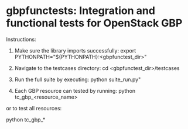 # gbpfunctests: Integration and functional tests for OpenStack GBP

Instructions:

1. Make sure the library imports successfully:
export PYTHONPATH="${PYTHONPATH}:<gbpfunctest_dir>"

2. Navigate to the testcases directory:
cd <gbpfunctest_dir>/testcases

3. Run the full suite by executing:
python suite_run.py"

4. Each GBP resource can tested by running:
python tc_gbp_<resource_name>

or to test all resources:

python tc_gbp_*

